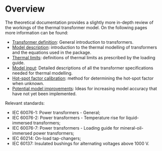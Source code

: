 <!--
SPDX-FileCopyrightText: Contributors to the Transformer Thermal Model project

SPDX-License-Identifier: MPL-2.0
-->

# Overview

The theoretical documentation provides a slightly more in-depth review of the workings of the thermal transformer model.
On the following pages more information can be found:

- [Transformer definition](transformer_definition.md): General introduction to transformers.
- [Model description](model_description.md): introduction to the thermal modelling of transformers and the equations
used in the package.
- [Thermal limits](temperature_limits.md): definitions of thermal limits as prescribed by the loading guide.
- [Model input](../get_started/model_input.md): Detailed descriptions of all the transformer specifications needed for thermal
modelling.
- [Hot-spot factor calibration](hotspot_calibration.md): method for determining the hot-spot factor when unknown.
- [Potential model improvements](model_improvements.md): Ideas for increasing model accuracy that have not yet been
implemented.

Relevant standards:

- IEC 60076-1: Power transformers - General;
- IEC 60076-2: Power transformers - Temperature rise for liquid-immersed transformers;
- IEC 60076-7: Power transformers - Loading guide for mineral-oil-immersed power transformers;
- IEC 60214: On-load tap-changers;
- IEC 60137: Insulated bushings for alternating voltages above 1000 V.
